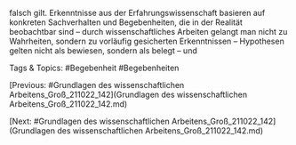 falsch gilt. Erkenntnisse aus der Erfahrungswissenschaft basieren auf 
konkreten Sachverhalten und Begebenheiten, die in der Realität 
beobachtbar sind – durch wissenschaftliches Arbeiten gelangt man 
nicht zu Wahrheiten, sondern zu vorläufig gesicherten Erkenntnissen 
– Hypothesen gelten nicht als bewiesen, sondern als belegt – und 

   Tags & Topics:
   #Begebenheit
   #Begebenheiten

[Previous: #Grundlagen des wissenschaftlichen Arbeitens_Groß_211022_142](Grundlagen des wissenschaftlichen Arbeitens_Groß_211022_142.md)

[Next: #Grundlagen des wissenschaftlichen Arbeitens_Groß_211022_142](Grundlagen des wissenschaftlichen Arbeitens_Groß_211022_142.md)